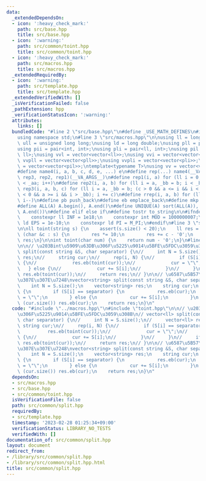 ```yaml
---
data:
  _extendedDependsOn:
  - icon: ':heavy_check_mark:'
    path: src/base.hpp
    title: src/base.hpp
  - icon: ':warning:'
    path: src/common/toint.hpp
    title: src/common/toint.hpp
  - icon: ':heavy_check_mark:'
    path: src/macros.hpp
    title: src/macros.hpp
  _extendedRequiredBy:
  - icon: ':warning:'
    path: src/template.hpp
    title: src/template.hpp
  _extendedVerifiedWith: []
  _isVerificationFailed: false
  _pathExtension: hpp
  _verificationStatusIcon: ':warning:'
  attributes:
    links: []
  bundledCode: "#line 2 \"src/base.hpp\"\n#define _USE_MATH_DEFINES\n#include <bits/stdc++.h>\n\
    using namespace std;\n#line 3 \"src/macros.hpp\"\n\nusing ll = long long;\nusing\
    \ ull = unsigned long long;\nusing ld = long double;\nusing pll = pair<ll, ll>;\n\
    using pii = pair<int, int>;\nusing pli = pair<ll, int>;\nusing pil = pair<int,\
    \ ll>;\nusing vvl = vector<vector<ll>>;\nusing vvi = vector<vector<int>>;\nusing\
    \ vvpll = vector<vector<pll>>;\nusing vvpli = vector<vector<pli>>;\nusing vvpil\
    \ = vector<vector<pil>>;\ntemplate<typename T>\nusing vv = vector<vector<T>>;\n\
    #define name4(i, a, b, c, d, e, ...) e\n#define rep(...) name4(__VA_ARGS__, rep4,\
    \ rep3, rep2, rep1)(__VA_ARGS__)\n#define rep1(i, a) for (ll i = 0, _aa = a; i\
    \ < _aa; i++)\n#define rep2(i, a, b) for (ll i = a, _bb = b; i < _bb; i++)\n#define\
    \ rep3(i, a, b, c) for (ll i = a, _bb = b; (c > 0 && a <= i && i < _bb) or (c\
    \ < 0 && a >= i && i > _bb); i += c)\n#define rrep(i, a, b) for (ll i=(a); i>(b);\
    \ i--)\n#define pb push_back\n#define eb emplace_back\n#define mkp make_pair\n\
    #define ALL(A) A.begin(), A.end()\n#define UNIQUE(A) sort(ALL(A)), A.erase(unique(ALL(A)),\
    \ A.end())\n#define elif else if\n#define tostr to_string\n\n#ifndef CONSTANTS\n\
    \    constexpr ll INF = 1e18;\n    constexpr int MOD = 1000000007;\n    constexpr\
    \ ld EPS = 1e-10;\n    constexpr ld PI = M_PI;\n#endif\n#line 3 \"src/common/toint.hpp\"\
    \n\nll toint(string s) {\n    assert(s.size() < 20);\n    ll res = 0;\n    for\
    \ (char &c : s) {\n        res *= 10;\n        res += c - '0';\n    }\n    return\
    \ res;\n}\n\nint toint(char num) {\n    return num - '0';\n}\n#line 3 \"src/common/split.hpp\"\
    \n\n// \u203Bint\u5909\u63DB\u306F\u5225\u9014\u5BFE\u5FDC\u3059\u308B\n// vector<ll>\
    \ split(const string &S, char separator) {\n//     int N = S.size();\n//     vector<ll>\
    \ res;\n//     string cur;\n//     rep(i, N) {\n//         if (S[i] == separator)\
    \ {\n//             res.eb(toint(cur));\n//             cur = \"\";\n//      \
    \   } else {\n//             cur += S[i];\n//         }\n//     }\n//     if (cur.size())\
    \ res.eb(toint(cur));\n//     return res;\n// }\n\n// \u6587\u5B57\u5217\u306E\
    \u307E\u307E\u7248\nvector<string> split(const string &S, char separator) {\n\
    \    int N = S.size();\n    vector<string> res;\n    string cur;\n    rep(i, N)\
    \ {\n        if (S[i] == separator) {\n            res.eb(cur);\n            cur\
    \ = \"\";\n        } else {\n            cur += S[i];\n        }\n    }\n    if\
    \ (cur.size()) res.eb(cur);\n    return res;\n}\n"
  code: "#include \"../macros.hpp\"\n#include \"toint.hpp\"\n\n// \u203Bint\u5909\u63DB\
    \u306F\u5225\u9014\u5BFE\u5FDC\u3059\u308B\n// vector<ll> split(const string &S,\
    \ char separator) {\n//     int N = S.size();\n//     vector<ll> res;\n//    \
    \ string cur;\n//     rep(i, N) {\n//         if (S[i] == separator) {\n//   \
    \          res.eb(toint(cur));\n//             cur = \"\";\n//         } else\
    \ {\n//             cur += S[i];\n//         }\n//     }\n//     if (cur.size())\
    \ res.eb(toint(cur));\n//     return res;\n// }\n\n// \u6587\u5B57\u5217\u306E\
    \u307E\u307E\u7248\nvector<string> split(const string &S, char separator) {\n\
    \    int N = S.size();\n    vector<string> res;\n    string cur;\n    rep(i, N)\
    \ {\n        if (S[i] == separator) {\n            res.eb(cur);\n            cur\
    \ = \"\";\n        } else {\n            cur += S[i];\n        }\n    }\n    if\
    \ (cur.size()) res.eb(cur);\n    return res;\n}\n"
  dependsOn:
  - src/macros.hpp
  - src/base.hpp
  - src/common/toint.hpp
  isVerificationFile: false
  path: src/common/split.hpp
  requiredBy:
  - src/template.hpp
  timestamp: '2023-02-28 01:25:34+09:00'
  verificationStatus: LIBRARY_NO_TESTS
  verifiedWith: []
documentation_of: src/common/split.hpp
layout: document
redirect_from:
- /library/src/common/split.hpp
- /library/src/common/split.hpp.html
title: src/common/split.hpp
---
```

